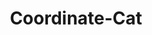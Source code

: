 ---
title: Coordinate-Cat
github: https://github.com/Coordinate-Cat
mode: dark
transition: 3s
archetype:
- Stats and Metrics
- Anime
---